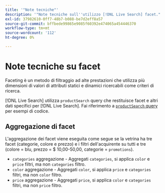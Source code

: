 ```yaml
---
title: '"Note tecniche"'
description: '"Note tecniche sull''utilizzo [!DNL Live Search] facet."'
exl-id: 37982610-0ff7-48b7-b088-be7d2eff8a57
source-git-commit: bffbede99865e9085f60392e474065a454446370
workflow-type: tm+mt
source-wordcount: '112'
ht-degree: 0%

---
```


# Note tecniche su facet

Faceting è un metodo di filtraggio ad alte prestazioni che utilizza più dimensioni di valori di attributi statici e dinamici ricercabili come criteri di ricerca.

[!DNL Live Search] utilizza `productSearch` query che restituisce facet e altri dati specifici per [!DNL Live Search]. Fai riferimento a [`productSearch` query](https://devdocs.magento.com/live-search/product-search.html) per esempi di codice.

## Aggregazione di facet

L&#39;aggregazione dei facet viene eseguita come segue se la vetrina ha tre facet (categorie, colore e prezzo) e i filtri dell&#39;acquirente su tutti e tre (colore = blu, prezzo = $ 10,00-50,00, categorie = `promotions`).

* `categories` aggregazione - Aggregati `categories`, si applica `color` e `price` filtri, ma non `categories` filtro.
* `color` aggregazione - Aggregati `color`, si applica `price` e `categories` filtri, ma non `color` filtro.
* `price` aggregazione - Aggregati `price`, si applica `color` e `categories` filtri, ma non `price` filtro.
